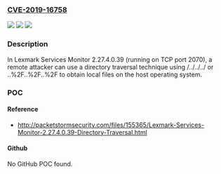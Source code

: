### [CVE-2019-16758](https://cve.mitre.org/cgi-bin/cvename.cgi?name=CVE-2019-16758)
![](https://img.shields.io/static/v1?label=Product&message=n%2Fa&color=blue)
![](https://img.shields.io/static/v1?label=Version&message=n%2Fa&color=blue)
![](https://img.shields.io/static/v1?label=Vulnerability&message=n%2Fa&color=brighgreen)

### Description

In Lexmark Services Monitor 2.27.4.0.39 (running on TCP port 2070), a remote attacker can use a directory traversal technique using /../../../ or ..%2F..%2F..%2F to obtain local files on the host operating system.

### POC

#### Reference
- http://packetstormsecurity.com/files/155365/Lexmark-Services-Monitor-2.27.4.0.39-Directory-Traversal.html

#### Github
No GitHub POC found.

